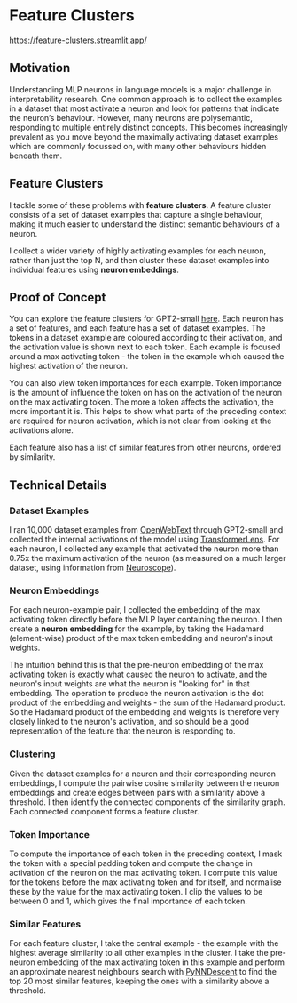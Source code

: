 # Feature Clusters

https://feature-clusters.streamlit.app/

## Motivation

Understanding MLP neurons in language models is a major challenge in interpretability research. One common approach is to collect the examples in a dataset that most activate a neuron and look for patterns that indicate the neuron’s behaviour. However, many neurons are polysemantic, responding to multiple entirely distinct concepts. This becomes increasingly prevalent as you move beyond the maximally activating dataset examples which are commonly focussed on, with many other behaviours hidden beneath them. 

## Feature Clusters

I tackle some of these problems with **feature clusters**. A feature cluster consists of a set of dataset examples that capture a single behaviour, making it much easier to understand the distinct semantic behaviours of a neuron. 

I collect a wider variety of highly activating examples for each neuron, rather than just the top N, and then cluster these dataset examples into individual features using **neuron embeddings**.

## Proof of Concept
You can explore the feature clusters for GPT2-small [here](https://feature-clusters.streamlit.app/). 
Each neuron has a set of features, and each feature has a set of dataset examples.
The tokens in a dataset example are coloured according to their activation, and the activation value is shown next to each token. Each example is focused around a max activating token - the token in the example which caused the highest activation of the neuron.

You can also view token importances for each example. Token importance is the amount of influence the token on has on the activation of the neuron on the max activating token. The more a token affects the activation, the more important it is. This helps to show what parts of the preceding context are required for neuron activation, which is not clear from looking at the activations alone.

Each feature also has a list of similar features from other neurons, ordered by similarity. 

## Technical Details

### Dataset Examples

I ran 10,000 dataset examples from [OpenWebText](https://skylion007.github.io/OpenWebTextCorpus/) through GPT2-small and collected the internal activations of the model using [TransformerLens](https://github.com/neelnanda-io/TransformerLens).
For each neuron, I collected any example that activated the neuron more than 0.75x the maximum activation of the neuron (as measured on a much larger dataset, using information from [Neuroscope](https://neuroscope.io/index.html)).

### Neuron Embeddings
For each neuron-example pair, I collected the embedding of the max activating token directly before the MLP layer containing the neuron. I then create a **neuron embedding** for the example, by taking the Hadamard (element-wise) product of the max token embedding and neuron's input weights.

The intuition behind this is that the pre-neuron embedding of the max activating token is exactly what caused the neuron to activate, and the neuron's input weights are what the neuron is "looking for" in that embedding. The operation to produce the neuron activation is the dot product of the embedding and weights - the sum of the Hadamard product. So the Hadamard product of the embedding and weights is therefore very closely linked to the neuron's activation, and so should be a good representation of the feature that the neuron is responding to.

### Clustering

Given the dataset examples for a neuron and their corresponding neuron embeddings, I compute the pairwise cosine similarity between the neuron embeddings and create edges between pairs with a similarity above a threshold. I then identify the connected components of the similarity graph. Each connected component forms a feature cluster.

### Token Importance

To compute the importance of each token in the preceding context, I mask the token with a special padding token and compute the change in activation of the neuron on the max activating token. I compute this value for the tokens before the max activating token and for itself, and normalise these by the value for the max activating token. I clip the values to be between 0 and 1, which gives the final importance of each token.

### Similar Features

For each feature cluster, I take the central example - the example with the highest average similarity to all other examples in the cluster.
I take the pre-neuron embedding of the max activating token in this example and perform an approximate nearest neighbours search with [PyNNDescent](https://github.com/lmcinnes/pynndescent) to find the top 20 most similar features, keeping the ones with a similarity above a threshold.
